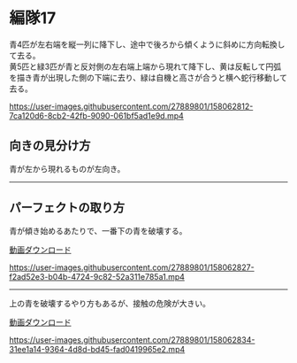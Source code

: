 # 編隊17  
青4匹が左右端を縦一列に降下し、途中で後ろから傾くように斜めに方向転換して去る。  
黄5匹と緑3匹が青と反対側の左右端上端から現れて降下し、黄は反転して円弧を描き青が出現した側の下端に去り、緑は自機と高さが合うと横へ蛇行移動して去る。

https://user-images.githubusercontent.com/27889801/158062812-7ca120d6-8cb2-42fb-9090-061bf5ad1e9d.mp4


## 向きの見分け方   
青が左から現れるものが左向き。
___  
## パーフェクトの取り方  
青が傾き始めるあたりで、一番下の青を破壊する。
  
[動画ダウンロード](media/H264/form17per.mp4?raw=true)

https://user-images.githubusercontent.com/27889801/158062827-f2ad52e3-b04b-4724-9c82-52a311e785a1.mp4

___
上の青を破壊するやり方もあるが、接触の危険が大きい。

[動画ダウンロード](media/H264/form17pertop.mp4?raw=true)

https://user-images.githubusercontent.com/27889801/158062834-31ee1a14-9364-4d8d-bd45-fad0419965e2.mp4
